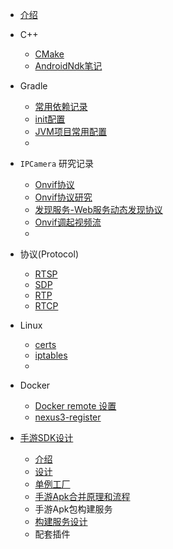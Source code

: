 <!-- _sidebar.md -->

* [介绍](README)



* C++
  * [CMake](cxx\Cmake.md)
  *  [AndroidNdk笔记](cxx\AndroidNdk笔记.md) 

- Gradle
  -  [常用依赖记录](gradle\常用依赖记录.md)
  -   [init配置](gradle\init配置.md) 
  -   [JVM项目常用配置](gradle\JVM项目常用配置.md) 
  -  



- `IPCamera` 研究记录
  - [Onvif协议](ipcamera\Onvif协议.md) 
  - [Onvif协议研究](ipcamera\Onvif协议研究.md)
  - [发现服务-Web服务动态发现协议](ipcamera\Web服务动态发现协议.md) 
  -   [Onvif调起视频流](ipcamera\Onvif调起视频流.md) 
  -  
- 协议(Protocol)
  -  [RTSP](protocol\RTSP.md) 
  -   [SDP](protocol\SDP.md) 
  -   [RTP](protocol\RTP.md) 
  -   [RTCP](protocol\RTCP.md) 
- Linux
  -  [certs](linux\certs.md) 
  -  [iptables](linux\iptables.md) 
  - 

- Docker
  - [Docker remote 设置](docker\DockerRemote.md) 
  -  [nexus3-register](docker\nexus3-register.md) 



- [手游SDK设计](sysdk/README)
  * [介绍](sysdk/README)
  * [设计](sysdk/手游SDK设计.md)
  * [单例工厂](./)
  * [手游Apk合并原理和流程](./)
  * 手游Apk包构建服务
  * [构建服务设计](./)
  * 配套插件